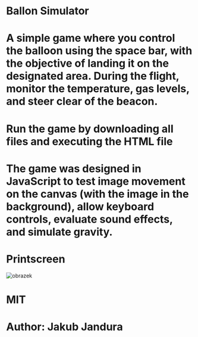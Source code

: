 # Ballon Simulator

# A simple game where you control the balloon using the space bar, with the objective of landing it on the designated area. During the flight, monitor the temperature, gas levels, and steer clear of the beacon.

# Run the game by downloading all files and executing the HTML file

# The game was designed in JavaScript to test image movement on the canvas (with the image in the background), allow keyboard controls, evaluate sound effects, and simulate gravity.

# Printscreen
![obrazek](https://github.com/Hellmole/BallonSimulatorV1.1/assets/149156309/f91614c3-7ccd-48b8-b324-86a0470f3855)

# MIT 

# Author: Jakub Jandura
